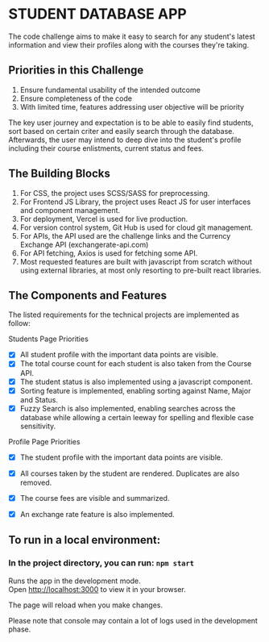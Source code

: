 # STUDENT DATABASE APP

The code challenge aims to make it easy to search for any student's latest information and view their profiles along with the courses they're taking. 

## Priorities in this Challenge

1. Ensure fundamental usability of the intended outcome
2. Ensure completeness of the code
3. With limited time, features addressing user objective will be priority

The key user journey and expectation is to be able to easily find students, sort based on certain criter and easily search through the database. Afterwards, the user may intend to deep dive into the student's profile including their course enlistments, current status and fees.

## The Building Blocks

1. For CSS, the project uses SCSS/SASS for preprocessing.
2. For Frontend JS Library, the project uses React JS for user interfaces and component management.
3. For deployment, Vercel is used for live production.
4. For version control system, Git Hub is used for cloud git management.
5. For APIs, the API used are the challenge links and the Currency Exchange API (exchangerate-api.com)
6. For API fetching, Axios is used for fetching some API.
7. Most requested features are built with javascript from scratch without using external libraries, at most only resorting to pre-built react libraries.


## The Components and Features

The listed requirements for the technical projects are implemented as follow: 

Students Page Priorities
- [x] All student profile with the important data points are visible.
- [x] The total course count for each student is also taken from the Course API. 
- [x] The student status is also implemented using a javascript component. 
- [x] Sorting feature is implemented, enabling sorting against Name, Major and Status.
- [x] Fuzzy Search is also implemented, enabling searches across the database while allowing a certain leeway for spelling and flexible case sensitivity. 

Profile Page Priorities
- [x] The student profile with the important data points are visible.
- [x] All courses taken by the student are rendered. Duplicates are also removed.
- [x] The course fees are visible and summarized.
- [x] An exchange rate feature is also implemented. 


## To run in a local environment:

### In the project directory, you can run: `npm start`

Runs the app in the development mode.\
Open [http://localhost:3000](http://localhost:3000) to view it in your browser.

The page will reload when you make changes.

Please note that console may contain a lot of logs used in the development phase. 
